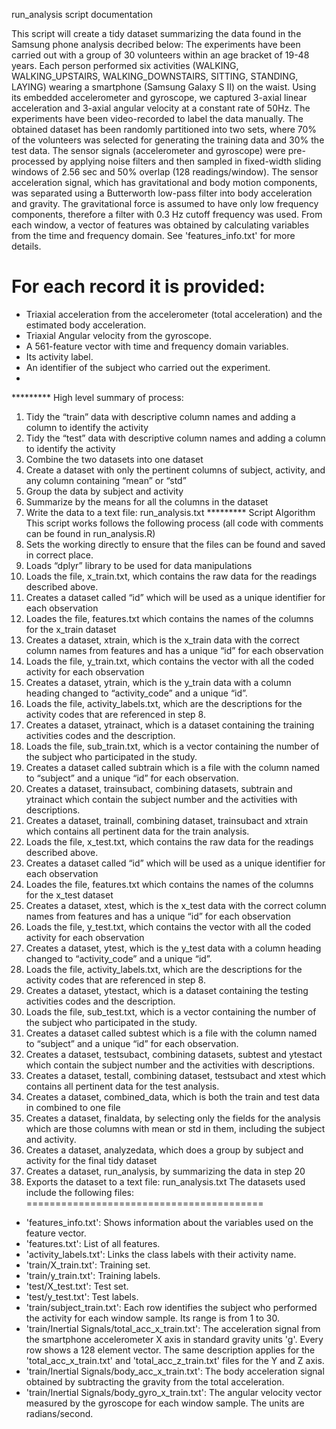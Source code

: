 run_analysis script documentation

This script will create a tidy dataset summarizing the data found in the Samsung phone analysis decribed below: 
The experiments have been carried out with a group of 30 volunteers within an age bracket of 19-48 years. Each person performed six activities (WALKING, WALKING_UPSTAIRS, WALKING_DOWNSTAIRS, SITTING, STANDING, LAYING) wearing a smartphone (Samsung Galaxy S II) on the waist. Using its embedded accelerometer and gyroscope, we captured 3-axial linear acceleration and 3-axial angular velocity at a constant rate of 50Hz. The experiments have been video-recorded to label the data manually. The obtained dataset has been randomly partitioned into two sets, where 70% of the volunteers was selected for generating the training data and 30% the test data. 
The sensor signals (accelerometer and gyroscope) were pre-processed by applying noise filters and then sampled in fixed-width sliding windows of 2.56 sec and 50% overlap (128 readings/window). The sensor acceleration signal, which has gravitational and body motion components, was separated using a Butterworth low-pass filter into body acceleration and gravity. The gravitational force is assumed to have only low frequency components, therefore a filter with 0.3 Hz cutoff frequency was used. From each window, a vector of features was obtained by calculating variables from the time and frequency domain. See 'features_info.txt' for more details. 


For each record it is provided:
======================================

- Triaxial acceleration from the accelerometer (total acceleration) and the estimated body acceleration.
- Triaxial Angular velocity from the gyroscope. 
- A 561-feature vector with time and frequency domain variables. 
- Its activity label. 
- An identifier of the subject who carried out the experiment.
- 

********* High level summary of process:
1.	Tidy the “train” data with descriptive column names and adding a column to identify the activity 
2.	Tidy the “test” data with descriptive column names and adding a column to identify the activity
3.	Combine the two datasets into one dataset
4.	Create a dataset with only the pertinent columns of subject, activity, and any column containing “mean” or “std”
5.	Group the data by subject and activity
6.	Summarize by the means for all the columns in the dataset
7.	Write the data to a text file: run_analysis.txt 
********* Script Algorithm
This script works follows the following process (all code with comments can be found in run_analysis.R)
1.	Sets the working directly to ensure that the files can be found and saved in correct place.
2.	Loads “dplyr” library to be used for data manipulations
3.	Loads the file, x_train.txt, which contains the raw data for the readings described above.
4.	Creates a dataset called “id” which will be used as a unique identifier for each observation
5.	Loades the file, features.txt which contains the names of the columns for the x_train dataset
6.	Creates a dataset, xtrain, which is the x_train data with the correct column names from features and has a unique “id” for each observation
7.	Loads the file, y_train.txt, which contains the vector with all the coded activity for each observation
8.	Creates a dataset, ytrain, which is the y_train data with a column heading changed to “activity_code” and a unique “id”.
9.	Loads the file, activity_labels.txt, which are the descriptions for the activity codes that are referenced in step 8.
10.	Creates a dataset, ytrainact, which is a dataset containing the training activities codes and the description.
11.	Loads the file, sub_train.txt, which is a vector containing the number of the subject who participated in the study.
12.	Creates a dataset called subtrain which is a file with the column named to “subject” and a unique “id” for each observation.
13.	Creates a dataset, trainsubact, combining datasets, subtrain and ytrainact which contain the subject number and the activities with descriptions.
14.	Creates a dataset, trainall,  combining dataset, trainsubact and xtrain which contains all pertinent data for the train analysis. 
15.	Loads the file, x_test.txt, which contains the raw data for the readings described above.
16.	Creates a dataset called “id” which will be used as a unique identifier for each observation
17.	Loades the file, features.txt which contains the names of the columns for the x_test dataset
18.	Creates a dataset, xtest, which is the x_test data with the correct column names from features and has a unique “id” for each observation
19.	Loads the file, y_test.txt, which contains the vector with all the coded activity for each observation
20.	Creates a dataset, ytest, which is the y_test data with a column heading changed to “activity_code” and a unique “id”.
21.	Loads the file, activity_labels.txt, which are the descriptions for the activity codes that are referenced in step 8.
22.	Creates a dataset, ytestact, which is a dataset containing the testing activities codes and the description.
23.	Loads the file, sub_test.txt, which is a vector containing the number of the subject who participated in the study.
24.	Creates a dataset called subtest which is a file with the column named to “subject” and a unique “id” for each observation.
25.	Creates a dataset, testsubact, combining datasets, subtest and ytestact which contain the subject number and the activities with descriptions.
26.	Creates a dataset, testall,  combining dataset, testsubact and xtest which contains all pertinent data for the test analysis. 
27.	Creates a dataset, combined_data, which is both the train and test data in combined to one file
28.	Creates a dataset, finaldata, by selecting only the fields for the analysis which are those columns with mean or std in them, including the subject and activity.
29.	Creates a dataset, analyzedata, which does a group by subject and activity for the final tidy dataset
30.	Creates a dataset, run_analysis, by summarizing the data in step 20
31.	Exports the dataset to a text file: run_analysis.txt
The datasets used include the following files:
=========================================
-	'features_info.txt': Shows information about the variables used on the feature vector.
-	'features.txt': List of all features.
-	'activity_labels.txt': Links the class labels with their activity name.
-	'train/X_train.txt': Training set.
-	'train/y_train.txt': Training labels.
-	'test/X_test.txt': Test set.
-	'test/y_test.txt': Test labels.
-	'train/subject_train.txt': Each row identifies the subject who performed the activity for each window sample. Its range is from 1 to 30. 
-	'train/Inertial Signals/total_acc_x_train.txt': The acceleration signal from the smartphone accelerometer X axis in standard gravity units 'g'. Every row shows a 128 element vector. The same description applies for the 'total_acc_x_train.txt' and 'total_acc_z_train.txt' files for the Y and Z axis. 
-	'train/Inertial Signals/body_acc_x_train.txt': The body acceleration signal obtained by subtracting the gravity from the total acceleration. 
-	'train/Inertial Signals/body_gyro_x_train.txt': The angular velocity vector measured by the gyroscope for each window sample. The units are radians/second.
